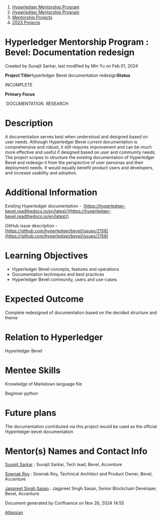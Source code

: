 1. [Hyperledger Mentorship Program](index.html)
2. [Hyperledger Mentorship Program](Hyperledger-Mentorship-Program_21954571.html)
3. [Mentorship Projects](Mentorship-Projects_21954604.html)
4. [2023 Projects](2023-Projects_21954865.html)

# Hyperledger Mentorship Program : Bevel: Documentation redesign

Created by Suvajit Sarkar, last modified by Min Yu on Feb 01, 2024

**Project Title**Hyperledger Bevel documentation redesign**Status**

INCOMPLETE

**Primary Focus**

 DOCUMENTATION  RESEARCH

# Description

A documentation serves best when understood and designed based on user needs. Although Hyperledger Bevel current documentation is comprehensive and robust, it still requires improvement and can be much more effective and useful if designed based on user and community needs. The project scopes to structure the existing documentation of Hyperledger Bevel and redesign it from the perspective of user personas and their deployment needs. It would equally benefit product users and developers, and increase usability and adoption. 

# Additional Information

Existing Hyperledger documentation -  [https://hyperledger-bevel.readthedocs.io/en/latest/](https://hyperledger-bevel.readthedocs.io/en/latest/)

GitHub issue description - [https://github.com/hyperledger/bevel/issues/2158](https://github.com/hyperledger/bevel/issues/2158)

# Learning Objectives

- Hyperledger Bevel concepts, features and operations
- Documentation techniques and best practices
- Hyperledger Bevel community, users and use-cases

# Expected Outcome

Complete redesigned of documentation based on the decided structure and theme 

# Relation to Hyperledger

Hyperledger Bevel

# Mentee Skills

Knowledge of Markdown language file

Beginner python

# Future plans

The documentation contributed via this project would be used as the official Hyperledger bevel documentation

# Mentor(s) Names and Contact Info

[Suvajit Sarkar](https://lf-hyperledger.atlassian.net/wiki/people/712020:9a33b8cc-fcb9-4626-9e09-7f700c9c2300?ref=confluence) : Suvajit Sarkar, Tech lead, Bevel, Accenture

[Sownak Roy](https://lf-hyperledger.atlassian.net/wiki/people/5f6defc406e342007131c946?ref=confluence) : Sownak Roy, Technical Architect and Product Owner, Bevel, Accenture

[Jagpreet Singh Sasan](https://lf-hyperledger.atlassian.net/wiki/people/5d319526fe0a0d0c857abe59?ref=confluence) : Jagpreet Singh Sasan, Senior Blockchain Developer, Bevel, Accenture

Document generated by Confluence on Nov 26, 2024 14:55

[Atlassian](http://www.atlassian.com/)
